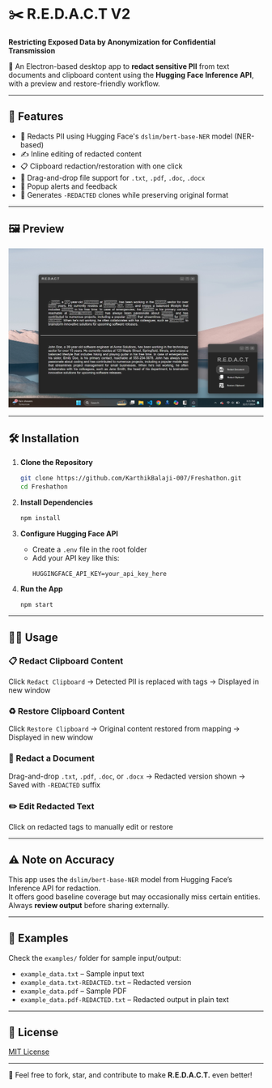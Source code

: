 # ✂️ R.E.D.A.C.T V2
**Restricting Exposed Data by Anonymization for Confidential Transmission**

🔐 An Electron-based desktop app to **redact sensitive PII** from text documents and clipboard content using the **Hugging Face Inference API**, with a preview and restore-friendly workflow.

---

## 🚀 Features

- 🧠 Redacts PII using Hugging Face's `dslim/bert-base-NER` model (NER-based)
- ✍️ Inline editing of redacted content
- 📋 Clipboard redaction/restoration with one click
- 📂 Drag-and-drop file support for `.txt`, `.pdf`, `.doc`, `.docx`
- 🔔 Popup alerts and feedback
- 📄 Generates `-REDACTED` clones while preserving original format

---

## 🖼️ Preview

![R.E.D.A.C.T Preview](redact-main/public/images/preview.png)

---

## 🛠️ Installation

1. **Clone the Repository**  
   ```bash
   git clone https://github.com/KarthikBalaji-007/Freshathon.git
   cd Freshathon
   ```

2. **Install Dependencies**  
   ```bash
   npm install
   ```

3. **Configure Hugging Face API**  
   - Create a `.env` file in the root folder  
   - Add your API key like this:  
     ```env
     HUGGINGFACE_API_KEY=your_api_key_here
     ```

4. **Run the App**  
   ```bash
   npm start
   ```

---

## 🧑‍💻 Usage

### 📋 Redact Clipboard Content
Click `Redact Clipboard` → Detected PII is replaced with tags → Displayed in new window

### ♻️ Restore Clipboard Content
Click `Restore Clipboard` → Original content restored from mapping → Displayed in new window

### 📄 Redact a Document
Drag-and-drop `.txt`, `.pdf`, `.doc`, or `.docx` → Redacted version shown → Saved with `-REDACTED` suffix

### ✏️ Edit Redacted Text
Click on redacted tags to manually edit or restore

---

## ⚠️ Note on Accuracy

This app uses the `dslim/bert-base-NER` model from Hugging Face’s Inference API for redaction.  
It offers good baseline coverage but may occasionally miss certain entities.  
Always **review output** before sharing externally.

---

## 📁 Examples

Check the `examples/` folder for sample input/output:

- `example_data.txt` – Sample input text  
- `example_data.txt-REDACTED.txt` – Redacted version  
- `example_data.pdf` – Sample PDF  
- `example_data.pdf-REDACTED.txt` – Redacted output in plain text

---

## 📜 License

[MIT License](LICENSE)

---

🌟 Feel free to fork, star, and contribute to make **R.E.D.A.C.T.** even better!
